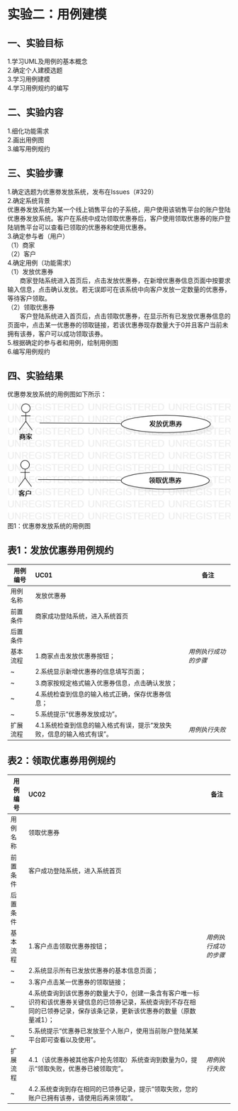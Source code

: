 # 实验二：用例建模

## 一、实验目标

1.学习UML及用例的基本概念  
2.确定个人建模选题  
3.学习用例建模  
4.学习用例规约的编写  

## 二、实验内容

1.细化功能需求  
2.画出用例图  
3.编写用例规约  

## 三、实验步骤

1.确定选题为优惠劵发放系统，发布在Issues（#329）  
2.确定系统背景  
优惠券发放系统为某一个线上销售平台的子系统，用户使用该销售平台的账户登陆优惠券发放系统。客户在系统中成功领取优惠券后，客户使用领取优惠券的账户登陆销售平台可以查看已领取的优惠券和使用优惠券。  
3.确定参与者（用户）  
（1）商家  
（2）客户  
4.确定用例（功能需求）  
（1）发放优惠券  
　　商家登陆系统进入首页后，点击发放优惠券，在新增优惠券信息页面中按要求输入信息，点击确认发放。若无误即可在该系统中向客户发放一定数量的优惠券，等待客户领取。    
（2）领取优惠券  
　　客户登陆系统进入首页后，点击领取优惠券，在显示所有已发放优惠券信息的页面中，点击某一优惠券的领取链接，若该优惠券现存数量大于0并且客户当前未拥有该券，客户可以成功领取该券。  
5.根据确定的参与者和用例，绘制用例图  
6.编写用例规约  

## 四、实验结果

优惠劵发放系统的用例图如下所示：  
![用例图](./lab2_UseCaseDiagram.jpg)  
图1：优惠劵发放系统的用例图

## 表1：发放优惠券用例规约

用例编号  | UC01 | 备注  
-|:-|-  
用例名称  | 发放优惠券  |   
前置条件  | 商家成功登陆系统，进入系统首页     |    
后置条件  |      |    
基本流程  | 1.商家点击发放优惠券按钮；  |*用例执行成功的步骤*    
~| 2.系统显示新增优惠券的信息填写页面；  |   
~| 3.商家按规定格式输入优惠券信息，点击确认发放；   |   
~| 4.系统检查到信息的输入格式正确，保存优惠券信息；   |   
~| 5.系统提示“优惠券发放成功”。   |  
扩展流程  | 4.1系统检查到信息的输入格式有误，提示“发放失败，信息的输入格式有误”。   |*用例执行失败*      

## 表2：领取优惠券用例规约  

用例编号  | UC02 | 备注  
-|:-|-  
用例名称  | 领取优惠券  |   
前置条件  | 客户成功登陆系统，进入系统首页     |    
后置条件  |      |    
基本流程  | 1.客户点击领取优惠券按钮；  |*用例执行成功的步骤*    
~| 2.系统显示所有已发放优惠券的基本信息页面；  |   
~| 3.客户点击某一优惠券的领取链接；   |   
~| 4.系统查询到该优惠券的数量大于0，创建一条含有客户唯一标识符和该优惠券关键信息的已领券记录，系统查询到不存在相同的已领券记录，保存该条记录，更新该优惠券的数量（原数量减1）；   |   
~| 5.系统提示“优惠券已发放至个人账户，使用当前账户登陆某某平台即可查看以及使用”。   |  
扩展流程  | 4.1（该优惠券被其他客户抢先领取）系统查询到数量为0，提示“领取失败，优惠券已被领取完”。   |*用例执行失败*     
~| 4.2.系统查询到存在相同的已领券记录，提示“领取失败，您的账户已拥有该券，请使用后再来领取”。  |   
